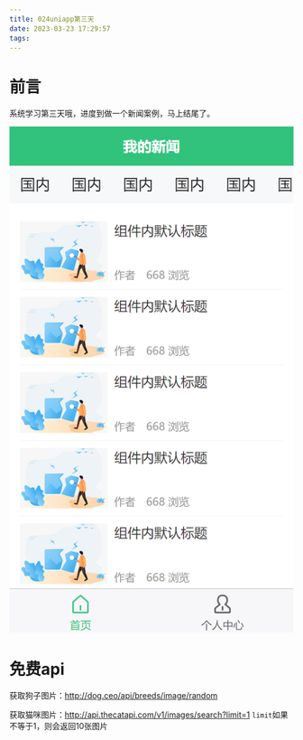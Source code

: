```yaml
---
title: 024uniapp第三天
date: 2023-03-23 17:29:57
tags:
---
```


# 前言

系统学习第三天哦，进度到做一个新闻案例，马上结尾了。

![新闻案例网页](024uniapp第三天/新闻案例网页.png)

# 免费api

获取狗子图片：http://dog.ceo/api/breeds/image/random

获取猫咪图片：http://api.thecatapi.com/v1/images/search?limit=1
`limit`如果不等于1，则会返回10张图片



